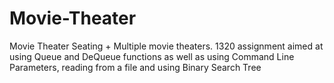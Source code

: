 # Movie-Theater
Movie Theater Seating + Multiple movie theaters. 
1320 assignment aimed at using Queue and DeQueue functions as well as using Command Line Parameters, reading from a file and using Binary Search Tree
